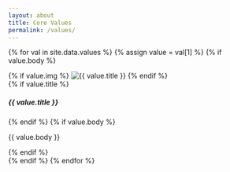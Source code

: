 ```yaml
---
layout: about
title: Core Values
permalink: /values/
---
```


{% for val in site.data.values %}
{% assign value = val[1] %}
{% if value.body %}
<div class="shadow-card card col-sm-6">
  {% if value.img %}
    <img class="card-img-top" src="{{ site.url }}/images/values/{{ value.img }}" alt="{{ value.title }}">
  {% endif %}
    <div class="card-body">
        {% if value.title %}<h5 class="card-title text-center">{{ value.title }}</h5>{% endif %}
        {% if value.body %}<p class="card-text">{{ value.body }}</p>{% endif %}
    </div>
</div>
{% endif %}
{% endfor %}
